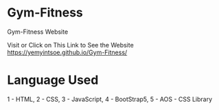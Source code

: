 # Gym-Fitness
Gym-Fitness Website

Visit or Click on This Link to See the Website 
https://yemyintsoe.github.io/Gym-Fitness/

Language Used
=============
1 - HTML, 
2 - CSS, 
3 - JavaScript, 
4 - BootStrap5, 
5 - AOS - CSS Library
